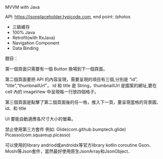 MVVM with Java

API: https://jsonplaceholder.typicode.com, end point: /photos

-  三級緩存
- 100% Java
- Retrofit(with RxJava)
- Navigation Component
- Data Binding




題目：

第一個頁面只需要有一個 Button 換場到下一個頁面。

第二個頁面要把 API 的內容呈現，需要呈現的項目有三個,分別是 “id”, “title”,“thumbnailUrl”，
Id 和 title 是 String，thumbnailUrl 是圖案的網址,要在 cell 內的 imageView 中呈現每一行放四個格子。

第三個頁面是點擊了第二個頁面後的任一格，推入下一頁，要呈現當格的背景圖、id、和 title

UI 要能自動適應各尺寸大小的螢幕。

禁止使用第三方套件
例如:
Glide(com.github.bumptech.glide)
Picasso(com.squareup.picasso)

可以使用的library
andriod或androidx等官方library
kotlin coroutine 
Gson、Moshi等Json套件，當然最好使用原生JsonArray和JsonObject．



